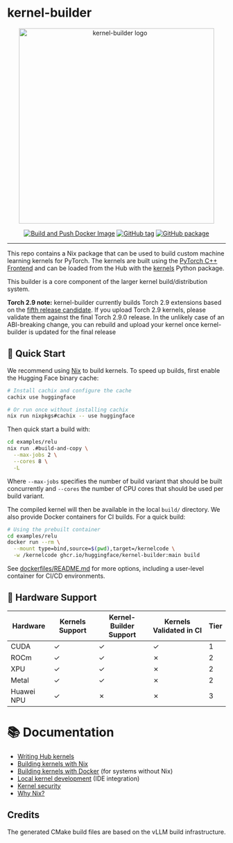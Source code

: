 # kernel-builder

<div align="center">
<img src="https://github.com/user-attachments/assets/4b5175f3-1d60-455b-8664-43b2495ee1c3" width="450" height="450" alt="kernel-builder logo">
<p align="center">
    <a href="https://github.com/huggingface/kernel-builder/actions/workflows/docker-build-push.yaml"><img alt="Build and Push Docker Image" src="https://img.shields.io/github/actions/workflow/status/huggingface/kernel-builder/docker-build-push.yaml?label=docker"></a>
    <a href="https://github.com/huggingface/kernel-builder/tags"><img alt="GitHub tag" src="https://img.shields.io/github/v/tag/huggingface/kernel-builder"></a>
    <a href="https://github.com/huggingface/kernel-builder/pkgs/container/kernel-builder"><img alt="GitHub package" src="https://img.shields.io/badge/container-ghcr.io-blue"></a>
</p>
</div>
<hr/>

This repo contains a Nix package that can be used to build custom machine learning kernels for PyTorch. The kernels are built using the [PyTorch C++ Frontend](https://pytorch.org/cppdocs/frontend.html) and can be loaded from the Hub with the [kernels](https://github.com/huggingface/kernels)
Python package.

This builder is a core component of the larger kernel build/distribution system.

**Torch 2.9 note:** kernel-builder currently builds Torch 2.9 extensions based on
the [fifth release candidate](https://dev-discuss.pytorch.org/t/reminder-calls-for-features-upcoming-branch-cut/3225).
If you upload Torch 2.9 kernels, please validate them against
the final Torch 2.9.0 release. In the unlikely case of an ABI-breaking
change, you can rebuild and upload your kernel once kernel-builder
is updated for the final release

## 🚀 Quick Start

We recommend using [Nix](https://nixos.org/download.html) to build kernels. To speed up builds, first enable the Hugging Face binary cache:

```bash
# Install cachix and configure the cache
cachix use huggingface

# Or run once without installing cachix
nix run nixpkgs#cachix -- use huggingface
```

Then quick start a build with:

```bash
cd examples/relu
nix run .#build-and-copy \
  --max-jobs 2 \
  --cores 8 \
  -L
```

Where `--max-jobs` specifies the number of build variant that should be built concurrently and `--cores` the number of CPU cores that should be used per build variant.

The compiled kernel will then be available in the local `build/` directory.
We also provide Docker containers for CI builds. For a quick build:

```bash
# Using the prebuilt container
cd examples/relu
docker run --rm \
  --mount type=bind,source=$(pwd),target=/kernelcode \
  -w /kernelcode ghcr.io/huggingface/kernel-builder:main build
```

See [dockerfiles/README.md](./dockerfiles/README.md) for more options, including a user-level container for CI/CD environments.

## 🎯 Hardware Support

| Hardware   | Kernels Support | Kernel-Builder Support | Kernels Validated in CI | Tier |
| ---------- | --------------- | ---------------------- | ----------------------- | ---- |
| CUDA       | ✓               | ✓                      | ✓                       | 1    |
| ROCm       | ✓               | ✓                      | ✗                       | 2    |
| XPU        | ✓               | ✓                      | ✗                       | 2    |
| Metal      | ✓               | ✓                      | ✗                       | 2    |
| Huawei NPU | ✓               | ✗                      | ✗                       | 3    |

# 📚 Documentation

- [Writing Hub kernels](./docs/writing-kernels.md)
- [Building kernels with Nix](./docs/nix.md)
- [Building kernels with Docker](./docs/docker.md) (for systems without Nix)
- [Local kernel development](docs/local-dev.md) (IDE integration)
- [Kernel security](./docs/security.md)
- [Why Nix?](./docs/why-nix.md)

## Credits

The generated CMake build files are based on the vLLM build infrastructure.
